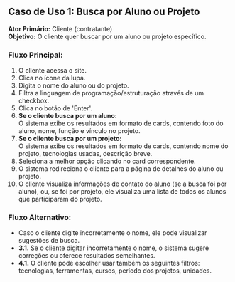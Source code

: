 ## Caso de Uso 1: Busca por Aluno ou Projeto
**Ator Primário:** Cliente (contratante)  
**Objetivo:** O cliente quer buscar por um aluno ou projeto específico.

### Fluxo Principal:
1. O cliente acessa o site.
2. Clica no ícone da lupa.
3. Digita o nome do aluno ou do projeto.
4. Filtra a linguagem de programação/estruturação através de um checkbox.
5. Clica no botão de 'Enter'.
6. **Se o cliente busca por um aluno:**  
   O sistema exibe os resultados em formato de cards, contendo foto do aluno, nome, função e vínculo no projeto.
7. **Se o cliente busca por um projeto:**  
   O sistema exibe os resultados em formato de cards, contendo nome do projeto, tecnologias usadas, descrição breve.
8. Seleciona a melhor opção clicando no card correspondente.
9. O sistema redireciona o cliente para a página de detalhes do aluno ou projeto.
10. O cliente visualiza informações de contato do aluno (se a busca foi por aluno), ou, se foi por projeto, ele visualiza uma lista de todos os alunos que participaram do projeto.

### Fluxo Alternativo:
- Caso o cliente digite incorretamente o nome, ele pode visualizar sugestões de busca.
- **3.1.** Se o cliente digitar incorretamente o nome, o sistema sugere correções ou oferece resultados semelhantes.
- **4.1.** O cliente pode escolher usar também os seguintes filtros: tecnologias, ferramentas, cursos, período dos projetos, unidades.